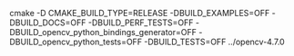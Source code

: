 
cmake  -D CMAKE_BUILD_TYPE=RELEASE -DBUILD_EXAMPLES=OFF -DBUILD_DOCS=OFF -DBUILD_PERF_TESTS=OFF -DBUILD_opencv_python_bindings_generator=OFF -DBUILD_opencv_python_tests=OFF -DBUILD_TESTS=OFF ../opencv-4.7.0


